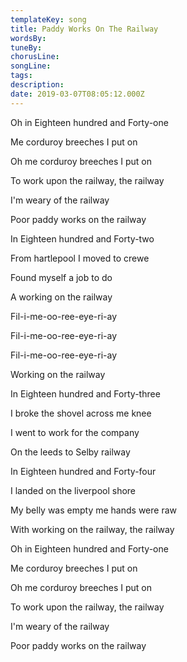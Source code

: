 ```yaml
---
templateKey: song
title: Paddy Works On The Railway  
wordsBy:
tuneBy:
chorusLine:
songLine:
tags:
description:
date: 2019-03-07T08:05:12.000Z
---
```

Oh in Eighteen hundred and Forty-one

Me corduroy breeches I put on

Oh me corduroy breeches I put on

To work upon the railway, the railway

I\'m weary of the railway

Poor paddy works on the railway

In Eighteen hundred and Forty-two

From hartlepool I moved to crewe

Found myself a job to do

A working on the railway

Fil-i-me-oo-ree-eye-ri-ay

Fil-i-me-oo-ree-eye-ri-ay

Fil-i-me-oo-ree-eye-ri-ay

Working on the railway

In Eighteen hundred and Forty-three

I broke the shovel across me knee

I went to work for the company

On the leeds to Selby railway

In Eighteen hundred and Forty-four

I landed on the liverpool shore

My belly was empty me hands were raw

With working on the railway, the railway

Oh in Eighteen hundred and Forty-one

Me corduroy breeches I put on

Oh me corduroy breeches I put on

To work upon the railway, the railway

I\'m weary of the railway

Poor paddy works on the railway
